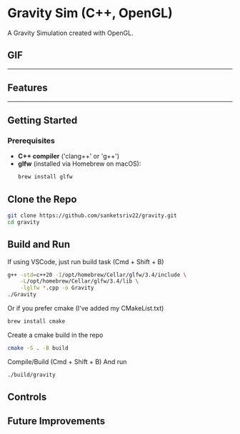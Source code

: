 # Gravity Sim (C++, OpenGL)

A Gravity Simulation created with OpenGL.

## GIF
<!-- ![Pong Gameplay](assets/pong.gif) -->

___

## Features
<!-- - Classic Pong Gameplay (player vs. CPU)
- Player and CPU paddles with collision detection.
- Scoreboard system (first to 3 points wins).
- Multiple game states (Main Menu, Playing, Win/Lose).
- Structured with classes (Ball, Paddle, Human/CpuPaddle) and method implementation to showcase encapsulation, inheritance, and polymorphism. -->

---

## Getting Started

### Prerequisites
- **C++ compiler** ('clang++' or 'g++')
- **glfw** (installed via Homebrew on macOS):
  ```bash
  brew install glfw
  ```
## Clone the Repo
```bash
git clone https://github.com/sanketsriv22/gravity.git
cd gravity
```

## Build and Run
If using VSCode, just run build task (Cmd + Shift + B)
```bash
g++ -std=c++20 -I/opt/homebrew/Cellar/glfw/3.4/include \
    -L/opt/homebrew/Cellar/glfw/3.4/lib \
    -lglfw *.cpp -o Gravity
./Gravity
```
Or if you prefer cmake (I've added my CMakeList.txt)
```bash
brew install cmake
```
Create a cmake build in the repo
```bash
cmake -S . -B build
```
Compile/Build (Cmd + Shift + B)
And run
```bash
./build/gravity
```

## Controls
<!-- - W (up), S (down) -> move player paddle
- Enter -> start game / restart after game over
- Esc -> quit -->

## Future Improvements
<!-- - Usage of 'Game' class to hold all environment object instances (merged 9/5)
- Two-player mode
- Sound effects
- Better AI for CPU paddle
- Different game modes/difficulties
- Customizable win conditions -->

